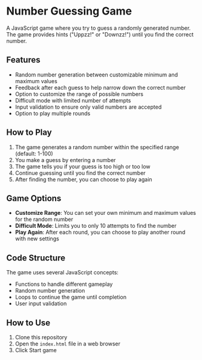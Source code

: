 # Number Guessing Game

A JavaScript game where you try to guess a randomly generated number. The game provides hints ("Uppzz!" or "Downzz!") until you find the correct number.

## Features

- Random number generation between customizable minimum and maximum values
- Feedback after each guess to help narrow down the correct number
- Option to customize the range of possible numbers
- Difficult mode with limited number of attempts
- Input validation to ensure only valid numbers are accepted
- Option to play multiple rounds

## How to Play

1. The game generates a random number within the specified range (default: 1-100)
2. You make a guess by entering a number
3. The game tells you if your guess is too high or too low
4. Continue guessing until you find the correct number
5. After finding the number, you can choose to play again

## Game Options

- **Customize Range**: You can set your own minimum and maximum values for the random number
- **Difficult Mode**: Limits you to only 10 attempts to find the number
- **Play Again**: After each round, you can choose to play another round with new settings

## Code Structure

The game uses several JavaScript concepts:

- Functions to handle different gameplay
- Random number generation
- Loops to continue the game until completion
- User input validation

## How to Use

1. Clone this repository
2. Open the `index.html` file in a web browser
3. Click Start game
